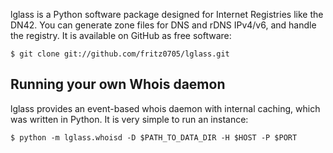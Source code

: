 lglass is a Python software package designed for Internet Registries like the DN42. You can generate zone files for DNS and rDNS IPv4/v6, and handle the registry. It is available on GitHub as free software:

    $ git clone git://github.com/fritz0705/lglass.git

## Running your own Whois daemon

lglass provides an event-based whois daemon with internal caching, which was written in Python. It is very simple to run an instance:

    $ python -m lglass.whoisd -D $PATH_TO_DATA_DIR -H $HOST -P $PORT
